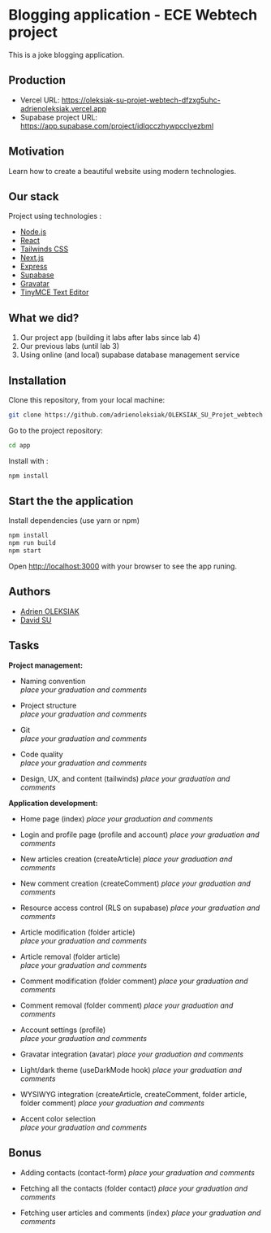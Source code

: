 # Blogging application - ECE Webtech project

This is a joke blogging application.

## Production 

- Vercel URL: https://oleksiak-su-projet-webtech-dfzxg5uhc-adrienoleksiak.vercel.app
- Supabase project URL: https://app.supabase.com/project/idlqcczhywpcclyezbml

## Motivation

Learn how to create a beautiful website using modern technologies.

## Our stack

Project using technologies :
- [Node.js](https://nodejs.org/en/about/)
- [React](https://reactjs.org/docs/getting-started.html)
- [Tailwinds CSS](https://tailwindcss.com/)
- [Next.js](https://nextjs.org)
- [Express](https://expressjs.com)
- [Supabase](https://supabase.com)
- [Gravatar](https://fr.gravatar.com)
- [TinyMCE Text Editor](https://github.com/tinymce/tinymce-react)

## What we did?

1. Our project app (building it labs after labs since lab 4)
2. Our previous labs (until lab 3)
3. Using online (and local) supabase database management service

## Installation

Clone this repository, from your local machine:
  ```bash
  git clone https://github.com/adrienoleksiak/OLEKSIAK_SU_Projet_webtech
  ```

Go to the project repository:
  ```bash
  cd app
  ```
  
Install with :
  ```bash
  npm install
  ```

## Start the the application

Install dependencies (use yarn or npm)
  ```bash
  npm install
  npm run build
  npm start
  ```

Open [http://localhost:3000](http://localhost:3000) with your browser to see the app runing.

## Authors

- [Adrien OLEKSIAK](https://github.com/adrienoleksiak)
- [David SU](https://github.com/dvdbx)

## Tasks
  
**Project management:**

* Naming convention   
  *place your graduation and comments*

* Project structure   
  *place your graduation and comments*

* Git   
  *place your graduation and comments*

* Code quality   
  *place your graduation and comments*

* Design, UX, and content (tailwinds) 
  *place your graduation and comments*

**Application development:**

* Home page (index)
  *place your graduation and comments*

* Login and profile page (profile and account)
  *place your graduation and comments*

* New articles creation (createArticle)
  *place your graduation and comments*

* New comment creation  (createComment)
  *place your graduation and comments*

* Resource access control (RLS on supabase)
  *place your graduation and comments*

* Article modification (folder article)  
  *place your graduation and comments*

* Article removal (folder article)  
  *place your graduation and comments*

* Comment modification (folder comment)
  *place your graduation and comments*

* Comment removal (folder comment)
  *place your graduation and comments*

* Account settings (profile)   
  *place your graduation and comments*
  
* Gravatar integration (avatar)
  *place your graduation and comments*

* Light/dark theme (useDarkMode hook)
  *place your graduation and comments*

* WYSIWYG integration (createArticle, createComment, folder article, folder comment)
  *place your graduation and comments*

* Accent color selection   
  *place your graduation and comments*

## Bonus

* Adding contacts (contact-form)
  *place your graduation and comments*

* Fetching all the contacts (folder contact)
  *place your graduation and comments*

* Fetching user articles and comments (index)
  *place your graduation and comments*
